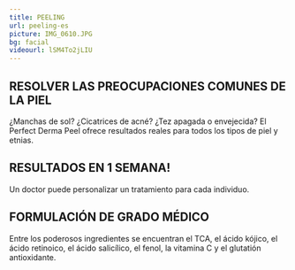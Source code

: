 ```yaml
---
title: PEELING
url: peeling-es
picture: IMG_0610.JPG
bg: facial
videourl: lSM4To2jLIU
---
```


## RESOLVER LAS PREOCUPACIONES COMUNES DE LA PIEL ##
¿Manchas de sol?  ¿Cicatrices de acné? ¿Tez apagada o envejecida? El Perfect Derma Peel ofrece resultados reales para todos los tipos de piel y etnias.

## RESULTADOS EN 1 SEMANA!
Un doctor puede personalizar un tratamiento para cada individuo. 

## FORMULACIÓN DE GRADO MÉDICO
Entre los poderosos ingredientes se encuentran el TCA, el ácido kójico, el ácido retinoico, el ácido salicílico, el fenol, la vitamina C y el glutatión antioxidante.
